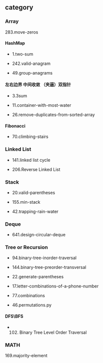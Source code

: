 ## category

### Array

283.move-zeros

#### HashMap

* 1.two-sum

* 242.valid-anagram

* 49.group-anagrams


#### 左右边界 中间收敛 （夹逼）双指针

* 3.3sum

* 11.container-with-most-water

* 26.remove-duplicates-from-sorted-array


#### Fibonacci

* 70.climbing-stairs



### Linked List

* 141.linked list cycle

* 206.Reverse Linked List


### Stack

* 20.valid-parentheses

* 155.min-stack

* 42.trapping-rain-water


### Deque

* 641.design-circular-deque


### Tree or Recursion

* 94.binary-tree-inorder-traversal

* 144.binary-tree-preorder-transversal

* 22.generate-parentheses

* 17.letter-combinations-of-a-phone-number

* 77.combinations

* 46.permutations.py

#### DFS\BFS

* 102. Binary Tree Level Order Traversal


### MATH

169.majority-element





  

